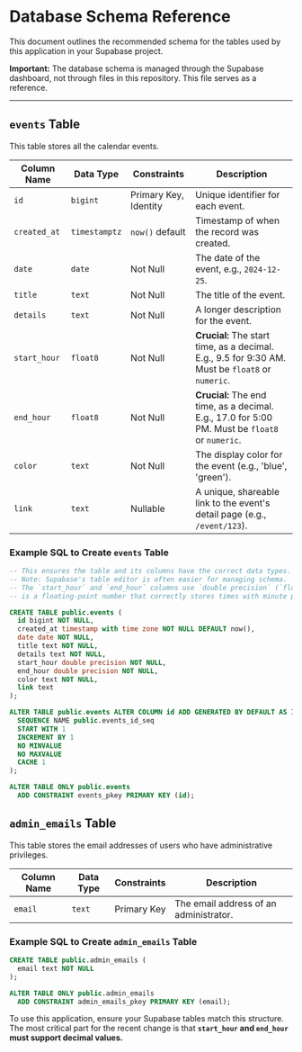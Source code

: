 # Database Schema Reference

This document outlines the recommended schema for the tables used by this application in your Supabase project.

**Important:** The database schema is managed through the Supabase dashboard, not through files in this repository. This file serves as a reference.

---

## `events` Table

This table stores all the calendar events.

| Column Name  | Data Type | Constraints       | Description                                                                 |
|--------------|-----------|-------------------|-----------------------------------------------------------------------------|
| `id`         | `bigint`  | Primary Key, Identity | Unique identifier for each event.                                           |
| `created_at` | `timestamptz`| `now()` default   | Timestamp of when the record was created.                                   |
| `date`       | `date`    | Not Null          | The date of the event, e.g., `2024-12-25`.                                    |
| `title`      | `text`    | Not Null          | The title of the event.                                                     |
| `details`    | `text`    | Not Null          | A longer description for the event.                                         |
| `start_hour` | `float8`  | Not Null          | **Crucial:** The start time, as a decimal. E.g., 9.5 for 9:30 AM. Must be `float8` or `numeric`. |
| `end_hour`   | `float8`  | Not Null          | **Crucial:** The end time, as a decimal. E.g., 17.0 for 5:00 PM. Must be `float8` or `numeric`. |
| `color`      | `text`    | Not Null          | The display color for the event (e.g., 'blue', 'green').                    |
| `link`       | `text`    | Nullable          | A unique, shareable link to the event's detail page (e.g., `/event/123`).   |

### Example SQL to Create `events` Table
```sql
-- This ensures the table and its columns have the correct data types.
-- Note: Supabase's table editor is often easier for managing schema.
-- The `start_hour` and `end_hour` columns use `double precision` (`float8`), which
-- is a floating-point number that correctly stores times with minute precision (e.g., 9.5 for 9:30).

CREATE TABLE public.events (
  id bigint NOT NULL,
  created_at timestamp with time zone NOT NULL DEFAULT now(),
  date date NOT NULL,
  title text NOT NULL,
  details text NOT NULL,
  start_hour double precision NOT NULL,
  end_hour double precision NOT NULL,
  color text NOT NULL,
  link text
);

ALTER TABLE public.events ALTER COLUMN id ADD GENERATED BY DEFAULT AS IDENTITY (
  SEQUENCE NAME public.events_id_seq
  START WITH 1
  INCREMENT BY 1
  NO MINVALUE
  NO MAXVALUE
  CACHE 1
);

ALTER TABLE ONLY public.events
  ADD CONSTRAINT events_pkey PRIMARY KEY (id);
```


## `admin_emails` Table

This table stores the email addresses of users who have administrative privileges.

| Column Name | Data Type | Constraints | Description                                   |
|-------------|-----------|-------------|-----------------------------------------------|
| `email`     | `text`    | Primary Key | The email address of an administrator.        |


### Example SQL to Create `admin_emails` Table
```sql
CREATE TABLE public.admin_emails (
  email text NOT NULL
);

ALTER TABLE ONLY public.admin_emails
  ADD CONSTRAINT admin_emails_pkey PRIMARY KEY (email);
```

To use this application, ensure your Supabase tables match this structure. The most critical part for the recent change is that **`start_hour` and `end_hour` must support decimal values.**
